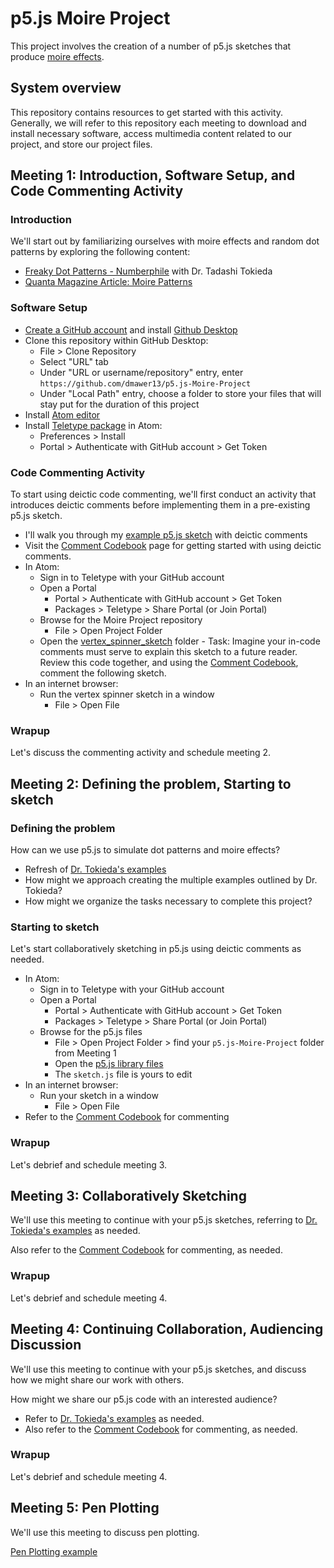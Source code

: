 # p5.js Moire Project

This project involves the creation of a number of p5.js sketches that produce [moire effects](https://en.wikipedia.org/wiki/Moir%C3%A9_pattern).

## System overview

This repository contains resources to get started with this activity. Generally, we will refer to this repository each meeting to download and install necessary software, access multimedia content related to our project, and store our project files.

## Meeting 1: Introduction, Software Setup, and Code Commenting Activity

### Introduction

We'll start out by familiarizing ourselves with moire effects and random dot patterns by exploring the following content:
- [Freaky Dot Patterns - Numberphile](https://www.youtube.com/watch?v=QAja2jp1VjE&t=7s) with Dr. Tadashi Tokieda
- [Quanta Magazine Article: Moire Patterns](https://www.quantamagazine.org/when-magic-is-seen-in-twisted-graphene-thats-a-moire-20190620/)

### Software Setup

- [Create a GitHub account](https://github.com/signup?ref_cta=Sign+up&ref_loc=header+logged+out&ref_page=%2F&source=header-home) and install [Github Desktop](https://desktop.github.com/)
- Clone this repository within GitHub Desktop:
    - File > Clone Repository
    - Select "URL" tab
    - Under "URL or username/repository" entry, enter `https://github.com/dmawer13/p5.js-Moire-Project`
    - Under "Local Path" entry, choose a folder to store your files that will stay put for the duration of this project
- Install [Atom editor](https://atom.io/) 
- Install [Teletype package](https://teletype.atom.io/) in Atom:
    - Preferences > Install
    - Portal > Authenticate with GitHub account > Get Token
    
### Code Commenting Activity

To start using deictic code commenting, we'll first conduct an activity that introduces deictic comments before implementing them in a pre-existing p5.js sketch.

- I'll walk you through my [example p5.js sketch](https://editor.p5js.org/dmawer/sketches/7zXSlJxQb) with deictic comments
- Visit the [Comment Codebook](https://github.com/dmawer13/p5.js-Moire-Project/blob/main/comment_codebook.md) page for getting started with using deictic comments.
- In Atom:
    - Sign in to Teletype with your GitHub account
    - Open a Portal
        - Portal > Authenticate with GitHub account > Get Token
        - Packages > Teletype > Share Portal (or Join Portal)
    - Browse for the Moire Project repository
        - File > Open Project Folder
    - Open the [vertex_spinner_sketch](https://github.com/dmawer13/p5.js-Moire-Project/tree/main/vertex_spinner_sketch) folder
            - Task: Imagine your in-code comments must serve to explain this sketch to a future reader. Review this code together, and using the [Comment Codebook](https://github.com/dmawer13/p5.js-Moire-Project/blob/main/comment_codebook.md), comment the following sketch.
- In an internet browser:
    - Run the vertex spinner sketch in a window
        - File > Open File
    
### Wrapup

Let's discuss the commenting activity and schedule meeting 2.

## Meeting 2: Defining the problem, Starting to sketch

### Defining the problem

How can we use p5.js to simulate dot patterns and moire effects?

- Refresh of [Dr. Tokieda's examples](https://www.youtube.com/watch?v=QAja2jp1VjE&t=7s) 
- How might we approach creating the multiple examples outlined by Dr. Tokieda?
- How might we organize the tasks necessary to complete this project?

### Starting to sketch

Let's start collaboratively sketching in p5.js using deictic comments as needed.

- In Atom:
    - Sign in to Teletype with your GitHub account
    - Open a Portal
        - Portal > Authenticate with GitHub account > Get Token
        - Packages > Teletype > Share Portal (or Join Portal)
    - Browse for the p5.js files 
        - File > Open Project Folder > find your `p5.js-Moire-Project` folder from Meeting 1
        - Open the [p5.js library files](https://github.com/dmawer13/p5.js-Moire-Project/tree/main/p5_files)
        - The `sketch.js` file is yours to edit
- In an internet browser:
    - Run your sketch in a window
        - File > Open File
- Refer to the [Comment Codebook](https://github.com/dmawer13/p5.js-Moire-Project/blob/main/comment_codebook.md) for commenting

### Wrapup

Let's debrief and schedule meeting 3.

## Meeting 3: Collaboratively Sketching

We'll use this meeting to continue with your p5.js sketches, referring to [Dr. Tokieda's examples](https://www.youtube.com/watch?v=QAja2jp1VjE&t=7s) as needed.

Also refer to the [Comment Codebook](https://github.com/dmawer13/p5.js-Moire-Project/blob/main/comment_codebook.md) for commenting, as needed.

### Wrapup

Let's debrief and schedule meeting 4.

## Meeting 4: Continuing Collaboration, Audiencing Discussion 

We'll use this meeting to continue with your p5.js sketches, and discuss how we might share our work with others.

How might we share our p5.js code with an interested audience?

- Refer to [Dr. Tokieda's examples](https://www.youtube.com/watch?v=QAja2jp1VjE&t=7s) as needed.
- Also refer to the [Comment Codebook](https://github.com/dmawer13/p5.js-Moire-Project/blob/main/comment_codebook.md) for commenting, as needed.

### Wrapup

Let's debrief and schedule meeting 4.

## Meeting 5: Pen Plotting

We'll use this meeting to discuss pen plotting.

[Pen Plotting example](https://twitter.com/revdancatt/status/1359192673123500034)


